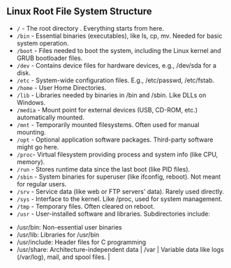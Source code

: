 ## Linux Root File System Structure

- `/` - The root directory . Everything starts from here.
- `/bin`  - Essential binaries (executables), like ls, cp, mv. Needed for basic system operation.
- `/boot` - Files needed to boot the system, including the Linux kernel and GRUB bootloader files.
- `/dev` - Contains device files for hardware devices, e.g., /dev/sda for a disk.
- `/etc` - System-wide configuration files. E.g., /etc/passwd, /etc/fstab.
- `/home` - User Home Directories.
- `/lib` - Libraries needed by binaries in /bin and /sbin. Like DLLs on Windows.
- `/media` - Mount point for external devices (USB, CD-ROM, etc.) automatically mounted.
- `/mnt` - 	Temporarily mounted filesystems. Often used for manual mounting.
- `/opt` - Optional application software packages. Third-party software might go here.
- `/proc`- Virtual filesystem providing process and system info (like CPU, memory).
- `/run` - Stores runtime data since the last boot (like PID files).
- `/sbin` - System binaries for superuser (like ifconfig, reboot). Not meant for regular users.
- `/srv` - Service data (like web or FTP servers' data). Rarely used directly.
- `/sys` - Interface to the kernel. Like /proc, used for system management.
- `/tmp` - Temporary files. Often cleared on reboot.
- `/usr` - User-installed software and libraries. Subdirectories include:
* /usr/bin: Non-essential user binaries
* /usr/lib: Libraries for /usr/bin
* /usr/include: Header files for C programming
* /usr/share: Architecture-independent data
 | /var | Variable data like logs (/var/log), mail, and spool files. |